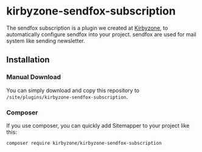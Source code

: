 # kirbyzone-sendfox-subscription

The sendfox subscription is a plugin we created at [Kirbyzone](https://kirby.zone), to automatically configure sendfox into your project. sendfox are used for mail system like sending newsletter. 


## Installation

### Manual Download
You can simply download and copy this repository to `/site/plugins/kirbyzone-sendfox-subscription`.


### Composer
If you use composer, you can quickly add Sitemapper to your project like this:
```
composer require kirbyzone/kirbyzone-sendfox-subscription
```
